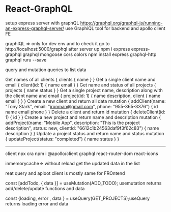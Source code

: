 # React-GraphQL

setup express server with graphQL
https://graphql.org/graphql-js/running-an-express-graphql-server/
use GraphiQL tool for backend and apollo client FE

graphIQL => only for dev env and to check it go to http://localhost:5000/graphql after server up
npm i express express-graphql graphql mongoose cors colors
npm install express graphql-http graphql ruru --save

query and mutation queries to list data

Get names of all clients
{
clients {
name
}
}
Get a single client name and email
{
client(id: 1) {
name
email
}
}
Get name and status of all projects
{
projects {
name
status
}
}
Get a single project name, description along with the client name and email
{
project(id: 1) {
name
description,
client {
name
email
}
}
}
Create a new client and return all data
mutation {
addClient(name: "Tony Stark", email: "ironman@gmail.com", phone: "955-365-3376") {
id
name
email
phone
}
}
Delete a client and return id
mutation {
deleteClient(id: 1) {
id
}
}
Create a new project and return name and description
mutation {
addProject(name: "Mobile App", description: "This is the project description", status: new, clientId: "6612c1b24563daf9f3f62c83") {
name
description
}
}
Update a project status and return name and status
mutation {
updateProject(status: "completed") {
name
status
}
}

---

client
npx cra
npm i @apollo/client graphql react-router-dom react-icons

inmemorycache=> without reload get the updated data in the list

reat query and aploot client is mostly same for FROntend

const [addTodo, { data }] = useMutation(ADD_TODO); usemutation returns add/delete/update functions and data

const {loading, error , data } = useQuery(GET_PROJECTS);useQuery returns loading error and data
